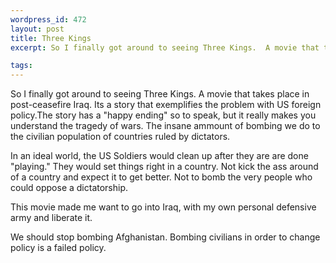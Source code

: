 ```yaml
--- 
wordpress_id: 472
layout: post
title: Three Kings
excerpt: So I finally got around to seeing Three Kings.  A movie that takes place in post-ceasefire Iraq.  Its a story that exemplifies the problem with US foreign policy.

tags: 
---
```


So I finally got around to seeing Three Kings.  A movie that takes place in post-ceasefire Iraq.  Its a story that exemplifies the problem with US foreign policy.<!--more-->The story has a &quot;happy ending&quot; so to speak, but it really makes you understand the tragedy of wars.  The insane ammount of bombing we do to the civilian population of countries ruled by dictators.

In an ideal world, the US Soldiers would clean up after they are are done &quot;playing.&quot;  They would set things right in a country.  Not kick the ass around of a country and expect it to get better.  Not to bomb the very people who could oppose a dictatorship.

This movie made me want to go into Iraq, with my own personal defensive army and liberate it.

We should stop bombing Afghanistan.  Bombing civilians in order to change policy is a failed policy.

